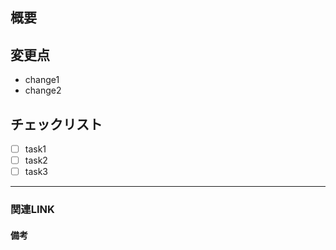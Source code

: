 ## 概要
<!-- required -->

## 変更点

- change1
- change2

## チェックリスト
- [ ] task1
- [ ] task2
- [ ] task3

----

### 関連LINK
<!-- option -->
<!-- 関連するもの(CVE, issue)などはここに列挙-->


#### 備考
<!-- option -->
<!-- 別途記載する必要があれば書く-->
